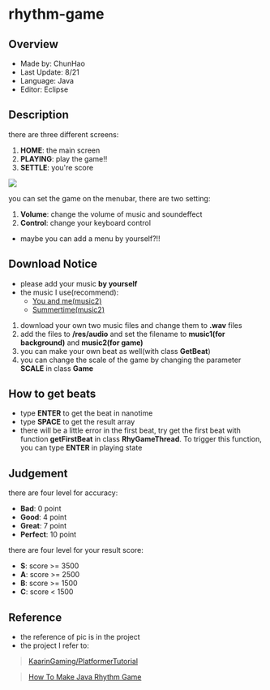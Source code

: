 # rhythm-game

## Overview

- Made by: ChunHao
- Last Update: 8/21
- Language: Java
- Editor: Eclipse

## Description

there are three different screens:
1. **HOME**: the main screen
2. **PLAYING**: play the game!!
3. **SETTLE**: you're score

![](https://i.imgur.com/owYyw9i.png)


you can set the game on the menubar, there are two setting:
1. **Volume**: change the volume of music and soundeffect
2. **Control**: change your keyboard control

- maybe you can add a menu by yourself?!!

## Download Notice
- please add your music **by yourself**
- the music I use(recommend):
    -  [You and me(music2)](https://www.youtube.com/watch?v=WtRHih2nZxk)
    -  [Summertime(music2)](https://www.youtube.com/watch?v=nIoQMVTxyd4)
1. download your own two music files and change them to **.wav** files
2. add the files to **/res/audio** and set the filename to **music1(for background)** and **music2(for game)**
3. you can make your own beat as well(with class **GetBeat**)
4. you can change the scale of the game by changing the parameter **SCALE** in class **Game**

## How to get beats

- type **ENTER** to get the beat in nanotime
- type **SPACE** to get the result array
- there will be a little error in the first beat, try get the first beat with function **getFirstBeat** in class **RhyGameThread**. To trigger this function, you can type **ENTER** in playing state

## Judgement

there are four level for accuracy:
- **Bad**: 0 point
- **Good**: 4 point
- **Great**: 7 point
- **Perfect**: 10 point

there are four level for your result score:
- **S**: score >= 3500
- **A**: score >= 2500
- **B**: score >= 1500
- **C**: score < 1500


## Reference
- the reference of pic is in the project
- the project I refer to:
> [KaarinGaming/PlatformerTutorial](https://github.com/KaarinGaming/PlatformerTutorial)

> [How To Make Java Rhythm Game](https://blog.naver.com/ndb796/220997028385)
